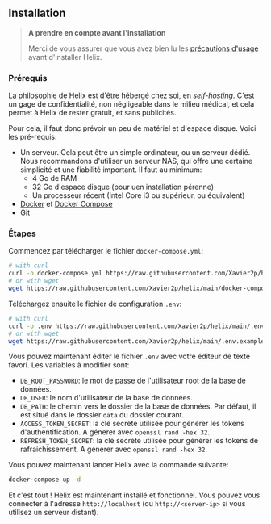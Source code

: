 ## Installation

> **A prendre en compte avant l'installation**
>
> Merci de vous assurer que vous avez bien lu les [précautions d'usage](disclaimer.md) avant d'installer Helix.

### Prérequis

La philosophie de Helix est d'être hébergé chez soi, en *self-hosting*. C'est un gage de confidentialité, non négligeable dans le milieu médical, et cela permet à Helix de rester gratuit, et sans publicités.

Pour cela, il faut donc prévoir un peu de matériel et d'espace disque. Voici les pré-requis:

+ Un serveur. Cela peut être un simple ordinateur, ou un serveur dédié. Nous recommandons d'utiliser un serveur NAS, qui offre une certaine simplicité et une fiabilité important. Il faut au minimum:
  + 4 Go de RAM
  + 32 Go d'espace disque (pour uen installation pérenne)
  + Un processeur récent (Intel Core i3 ou supérieur, ou équivalent)
+ [Docker](https://docs.docker.com/get-docker/) et [Docker Compose](https://docs.docker.com/compose/compose-file/)
+ [Git](https://git-scm.com/downloads)
<!-- + [lx-tool](../lx-tool/install.md) -->

### Étapes

Commencez par télécharger le fichier `docker-compose.yml`:

```bash
# with curl
curl -o docker-compose.yml https://raw.githubusercontent.com/Xavier2p/helix/main/docker-compose.yml
# or with wget
wget https://raw.githubusercontent.com/Xavier2p/helix/main/docker-compose.yml
```

Téléchargez ensuite le fichier de configuration `.env`:

```bash
# with curl
curl -o .env https://raw.githubusercontent.com/Xavier2p/helix/main/.env.example
# or with wget
wget https://raw.githubusercontent.com/Xavier2p/helix/main/.env.example && mv .env.example .env
```

Vous pouvez maintenant éditer le fichier `.env` avec votre éditeur de texte favori. Les variables à modifier sont:

+ `DB_ROOT_PASSWORD`: le mot de passe de l'utilisateur root de la base de données.
+ `DB_USER`: le nom d'utilisateur de la base de données.
+ `DB_PATH`: le chemin vers le dossier de la base de données. Par défaut, il est situé dans le dossier `data` du dossier courant.
+ `ACCESS_TOKEN_SECRET`: la clé secrète utilisée pour générer les tokens d'authentification. A génerer avec `openssl rand -hex 32`.
+ `REFRESH_TOKEN_SECRET`: la clé secrète utilisée pour générer les tokens de rafraichissement. A génerer avec `openssl rand -hex 32`.

Vous pouvez maintenant lancer Helix avec la commande suivante:

```bash
docker-compose up -d
```

Et c'est tout ! Helix est maintenant installé et fonctionnel. Vous pouvez vous connecter à l'adresse `http://localhost` (ou `http://<server-ip>` si vous utilisez un serveur distant).
